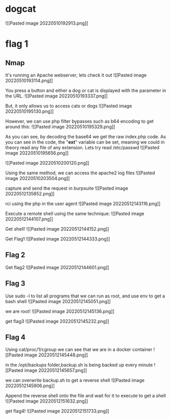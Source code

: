 # dogcat
![[Pasted image 20220510192913.png]]

# flag 1

## Nmap
It's running an Apache webserver, lets check it out
![[Pasted image 20220510193114.png]]

You press a button and either a dog or cat is displayed with the parameter in the URL.
![[Pasted image 20220510193337.png]]

But, it only allows us to access cats or dogs
![[Pasted image 20220510195130.png]]

However, we can use php filter bypasses such as b64 encoding to get around this:
![[Pasted image 20220510195329.png]]

As you can see, by decoding the base64 we get the raw index.php code. As you can see in the code, the "**ext**" variable can be set, meaning we could in theory read any file of any extension. Lets try read /etc/passwd
![[Pasted image 20220510195656.png]]

![[Pasted image 20220510200120.png]]

Using the same method, we can access the apache2 log files
![[Pasted image 20220510203504.png]]

capture and send the request in burpsuite
![[Pasted image 20220512135852.png]]

rci using the php in the user agent
![[Pasted image 20220512143116.png]]

Execute a remote shell using the same technique:
![[Pasted image 20220512144107.png]]

Get shell!
![[Pasted image 20220512144152.png]]

Get Flag1
![[Pasted image 20220512144333.png]]

## Flag 2

Get flag2
![[Pasted image 20220512144601.png]]

## Flag 3

Use sudo -l to list all programs that we can run as root, and use env to get a bash shell
![[Pasted image 20220512145051.png]]

we are root!
![[Pasted image 20220512145136.png]]

get flag3
![[Pasted image 20220512145232.png]]

## Flag 4

Using cat/proc/1/cgroup we can see that we are in a docker container
![[Pasted image 20220512145448.png]]

in the /opt/backups folder,backup.sh is being backed up every minute
![[Pasted image 20220512145657.png]]

we can overwrite backup.sh to get a reverse shell
![[Pasted image 20220512145906.png]]

Append the reverse shell onto the file and wait for it to execute to get a shell
![[Pasted image 20220512151632.png]]

get flag4!
![[Pasted image 20220512151733.png]]
